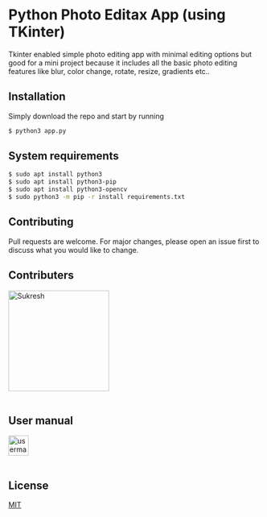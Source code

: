 # Python Photo Editax App (using TKinter)

Tkinter enabled simple photo editing app with minimal editing options but good for a mini project because it includes all the basic photo editing features like blur, color change, rotate, resize, gradients etc..

## Installation

Simply download the repo and start by running

```bash
$ python3 app.py
```

## System requirements

```bash
$ sudo apt install python3
$ sudo apt install python3-pip
$ sudo apt install python3-opencv
$ sudo python3 -m pip -r install requirements.txt
```

## Contributing
Pull requests are welcome. For major changes, please open an issue first to discuss what you would like to change.

## Contributers
[<img target="_blank" alt="Sukresh" width="200px" src="https://avatars.githubusercontent.com/u/34400639">](https://github.com/sukreshmanda/)  
<br />  
## User manual

[<img target="_blank" alt="usermanual" width="40px"  src="https://us.123rf.com/450wm/anatolir/anatolir1907/anatolir190701360/126596543-stock-vector-user-guide-papers-icon-flat-style.jpg">](../main/usermanual.md)  
<br />  
## License
[MIT](https://choosealicense.com/licenses/mit/)
<br />
